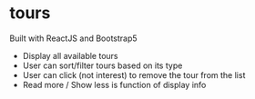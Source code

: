 # tours
Built with ReactJS and Bootstrap5

- Display all available tours
- User can sort/filter tours based on its type
- User can click (not interest) to remove the tour from the list
- Read more / Show less is function of display info

